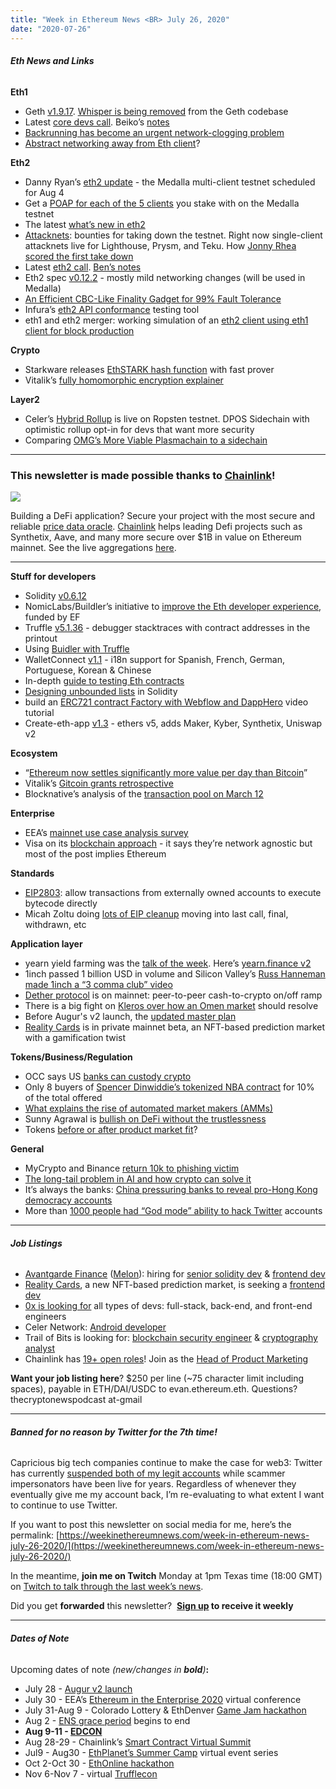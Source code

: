 ```yaml
---
title: "Week in Ethereum News <BR> July 26, 2020"
date: "2020-07-26"
---
```


###### **Eth News and Links**

**Eth1**

- Geth [v1.9.17](https://github.com/ethereum/go-ethereum/releases/tag/v1.9.17). [Whisper is being removed](https://twitter.com/peter_szilagyi/status/1285870753875976193) from the Geth codebase
- Latest [core devs call](https://youtu.be/RWX9vkY7Oas?t=366). Beiko’s [notes](https://twitter.com/TimBeiko/status/1286661280581918721)
- [Backrunning has become an urgent network-clogging problem](https://github.com/ethereum/go-ethereum/issues/21350)
- [Abstract networking away from Eth client](https://ethereum-magicians.org/t/eth1-architecture-working-group-first-call-for-proposals/4446)?

**Eth2**

- Danny Ryan’s [eth2 update](https://blog.ethereum.org/2020/07/23/eth2-quick-update-no-13/) - the Medalla multi-client testnet scheduled for Aug 4
- Get a [POAP for each of the 5 clients](https://beaconcha.in/poap) you stake with on the Medalla testnet
- The latest [what’s new in eth2](https://hackmd.io/@benjaminion/eth2_news/https%3A%2F%2Fhackmd.io%2F%40benjaminion%2Fwnie2_200725)
- [Attacknets](https://github.com/ethereum/public-attacknets): bounties for taking down the testnet. Right now single-client attacknets live for Lighthouse, Prysm, and Teku. How [Jonny Rhea scored the first take down](https://github.com/ethereum/public-attacknets/issues/7)
- Latest [eth2 call](https://youtu.be/MMNgoDYKvhQ?t=202). [Ben’s notes](https://hackmd.io/@benjaminion/rJmLIzPeD)
- Eth2 spec [v0.12.2](https://github.com/ethereum/eth2.0-specs/releases/tag/v0.12.2) - mostly mild networking changes (will be used in Medalla)
- [An Efficient CBC-Like Finality Gadget for 99% Fault Tolerance](https://ethresear.ch/t/an-efficient-cbc-like-finality-gadget-for-99-fault-tolerance/7723)
- Infura’s [eth2 API conformance](https://blog.infura.io/new-open-source-tool-testing-api-conformance-eth2-comply/) testing tool
- eth1 and eth2 merger: working simulation of an [eth2 client using eth1 client for block production](https://twitter.com/dannyryan/status/1286330261441884160)

**Crypto**

- Starkware releases [EthSTARK hash function](https://github.com/starkware-libs/ethSTARK) with fast prover
- Vitalik’s [fully homomorphic encryption explainer](https://vitalik.ca/general/2020/07/20/homomorphic.html)

**Layer2**

- Celer’s [Hybrid Rollup](https://blog.celer.network/2020/07/20/introducing-the-celer-hybrid-rollup-testnet/) is live on Ropsten testnet. DPOS Sidechain with optimistic rollup opt-in for devs that want more security
- Comparing [OMG’s More Viable Plasmachain to a sidechain](https://omg.network/plasma-childchain-sidechain/)

* * *

### **This newsletter is made possible thanks to [Chainlink](https://chain.link/)!**

[![](https://cdn.substack.com/image/fetch/w_1456,c_limit,f_auto,q_auto:good,fl_progressive:steep/https%3A%2F%2Fbucketeer-e05bbc84-baa3-437e-9518-adb32be77984.s3.amazonaws.com%2Fpublic%2Fimages%2F115c9586-7d09-4fd1-a262-47c77ed9ff4b_925x285.png)](https://cdn.substack.com/image/fetch/c_limit,f_auto,q_auto:good,fl_progressive:steep/https%3A%2F%2Fbucketeer-e05bbc84-baa3-437e-9518-adb32be77984.s3.amazonaws.com%2Fpublic%2Fimages%2F115c9586-7d09-4fd1-a262-47c77ed9ff4b_925x285.png)

Building a DeFi application? Secure your project with the most secure and reliable [price data oracle](https://feeds.chain.link/). [Chainlink](https://chain.link/) helps leading Defi projects such as Synthetix, Aave, and many more secure over $1B in value on Ethereum mainnet. See the live aggregations [here](https://feeds.chain.link/).

* * *

**Stuff for developers**

- Solidity [v0.6.12](https://solidity.ethereum.org/2020/07/22/solidity-0612-release-announcement/)
- NomicLabs/Buildler’s initiative to [improve the Eth developer experience](https://medium.com/nomic-labs-blog/nomic-labs-devx-e4f5357ac1d), funded by EF
- Truffle [v5.1.36](https://github.com/trufflesuite/truffle/releases/tag/v5.1.36) - debugger stacktraces with contract addresses in the printout
- Using [Buidler with Truffle](https://soliditydeveloper.com/truffle-to-buidler)
- WalletConnect [v1.1](https://github.com/WalletConnect/walletconnect-monorepo/releases/tag/1.1.0) - i18n support for Spanish, French, German, Portuguese, Korean & Chinese
- In-depth [guide to testing Eth contracts](https://medium.com/@iamdefinitelyahuman/an-in-depth-guide-to-testing-ethereum-smart-contracts-2e41b2770297)
- [Designing unbounded lists](http://www.blockchainthings.io/article.aspx?i=4) in Solidity
- build an [ERC721 contract Factory with Webflow and DappHero](https://forum.dapphero.io/t/create-an-erc721-token-factory-with-webflow/30) video tutorial
- Create-eth-app [v1.3](https://github.com/PaulRBerg/create-eth-app/releases/tag/v1.3.0) - ethers v5, adds Maker, Kyber, Synthetix, Uniswap v2

**Ecosystem**

- “[Ethereum now settles significantly more value per day than Bitcoin](https://twitter.com/MessariCrypto/status/1285277674915733512)”
- Vitalik’s [Gitcoin grants retrospective](https://vitalik.ca/general/2020/07/21/round6.html)
- Blocknative’s analysis of the [transaction pool on March 12](https://blog.blocknative.com/blog/mempool-forensics)

**Enterprise**

- EEA’s [mainnet use case analysis survey](https://entethalliance.org/wp-content/uploads/2020/07/EEA_MWG_Survey-v1.pdf)
- Visa on its [blockchain approach](https://usa.visa.com/visa-everywhere/blog/bdp/2020/07/21/advancing-our-approach-1595302085970.html) - it says they’re network agnostic but most of the post implies Ethereum

**Standards**

- [EIP2803](https://github.com/ethereum/EIPs/blob/267e6f56f01e7a7638b2a2a9e05eab94d233e4cc/eip-2803.md): allow transactions from externally owned accounts to execute bytecode directly
- Micah Zoltu doing [lots of EIP cleanup](https://github.com/ethereum/EIPs/pulls?q=is%3Apr) moving into last call, final, withdrawn, etc

**Application layer**

- yearn yield farming was the [talk of the week](https://insights.deribit.com/market-research/yfi-a-tale-of-fair-launch-governance-and-value/). Here’s [yearn.finance v2](https://medium.com/iearn/yearn-finance-v2-af2c6a6a3613)
- 1inch passed 1 billion USD in volume and Silicon Valley’s [Russ Hanneman made 1inch a “3 comma club” video](https://www.youtube.com/watch?v=_Y34AiQIh8Y&feature=youtu.be)
- [](https://medium.com/@dether/introducing-the-dether-protocol-8729908297b6)[Dether protocol](https://medium.com/@dether/introducing-the-dether-protocol-8729908297b6) is on mainnet: peer-to-peer cash-to-crypto on/off ramp
- There is a big fight on [Kleros over how an Omen market](https://daotalk.org/t/omen-the-first-critical-distpute/1714) should resolve
- Before Augur's v2 launch, the [updated master plan](https://www.augur.net/blog/master-plan-part-2/)
- [Reality Cards](https://medium.com/reality-cards/announcing-reality-cards-the-worlds-first-nft-based-prediction-market-9142cffd5cf8) is in private mainnet beta, an NFT-based prediction market with a gamification twist

**Tokens/Business/Regulation**

- OCC says US [banks can custody crypto](https://www.occ.gov/news-issuances/news-releases/2020/nr-occ-2020-98.html)
- Only 8 buyers of [Spencer Dinwiddie’s tokenized NBA contract](https://www.sec.gov/Archives/edgar/data/1816976/000181697620000002/xslFormDX01/primary_doc.xml) for 10% of the total offered
- [What explains the rise of automated market makers (AMMs)](https://medium.com/dragonfly-research/what-explains-the-rise-of-amms-7d008af1c399)
- Sunny Agrawal is [bullish on DeFi without the trustlessness](https://www.sunnya97.com/blog/crypto-maze)
- Tokens [before or after product market fit](https://blog.oceanprotocol.com/should-product-market-fit-come-before-tokens-6c542a75c8dc)?

**General**

- MyCrypto and Binance [return 10k to phishing victim](https://medium.com/mycrypto/working-with-binance-to-return-10-000-of-stolen-crypto-to-a-victim-3048bcc986a9)
- [The long-tail problem in AI and how crypto can solve it](https://a16z.com/2020/07/24/long-tail-problem-in-a-i/)
- It’s always the banks: [China pressuring banks to reveal pro-Hong Kong democracy accounts](https://www.reuters.com/article/us-hongkong-security-wealth-exclusive-idUSKCN24L096)
- More than [1000 people had “God mode” ability to hack Twitter](https://www.reuters.com/article/us-twitter-cyber-access-exclusive/exclusive-more-than-1000-people-at-twitter-had-ability-to-aid-hack-of-accounts-idUSKCN24O34E) accounts

* * *

###### **Job Listings**

- [Avantgarde Finance](https://avantgarde.finance/) ([Melon](https://melonprotocol.com/)): hiring for [senior solidity dev](https://www.notion.so/Senior-Smart-Contract-Developer-to-work-on-the-Melon-Protocol-641aef0d89cc419cba792445354f835b) & [frontend dev](https://www.notion.so/avantgardefinance/Front-end-developer-for-Avantgarde-Finance-6c95d0005ef3494c8d48ddedc90c3d80)
- [Reality Cards](https://medium.com/reality-cards/announcing-reality-cards-the-worlds-first-nft-based-prediction-market-9142cffd5cf8), a new NFT-based prediction market, is seeking a [frontend dev](https://realitycards.io/careers)
- [0x is looking for](https://0x.org/about/jobs) all types of devs: full-stack, back-end, and front-end engineers
- Celer Network: [Android developer](https://www.celer.network/career.html)
- Trail of Bits is looking for: [blockchain security engineer](https://jobs.lever.co/trailofbits/4f459855-3299-462f-9e73-299a840d5baf) & [cryptography analyst](https://jobs.lever.co/trailofbits/56af8506-3205-4c7b-b28d-ba8292bd1a47)
- Chainlink has [19+ open roles](https://careers.smartcontract.com/)! Join as the [Head of Product Marketing](https://careers.smartcontract.com/o/head-of-product-marketing)

**Want your job listing here**? $250 per line (~75 character limit including spaces), payable in ETH/DAI/USDC to evan.ethereum.eth. Questions? thecryptonewspodcast at-gmail

* * *

###### **Banned for no reason by Twitter for the 7th time!**

Capricious big tech companies continue to make the case for web3: Twitter has currently [suspended both of my legit accounts](https://www.evanvanness.com/post/624463633751195648/twitter-incompetence-in-one-small-image) while scammer impersonators have been live for years. Regardless of whenever they eventually give me my account back, I’m re-evaluating to what extent I want to continue to use Twitter.

If you want to post this newsletter on social media for me, here’s the permalink: [https://weekinethereumnews.com/week-in-ethereum-news-july-26-2020/](https://weekinethereumnews.com/week-in-ethereum-news-july-26-2020/)

In the meantime, **join me on Twitch** Monday at 1pm Texas time (18:00 GMT) on [Twitch to talk through the last week’s news](https://www.twitch.tv/evanvanness).

Did you get **forwarded** this newsletter?  **[Sign up](https://weekinethereum.substack.com/subscribe#about) to receive it weekly**

* * *

###### **Dates of Note**

Upcoming dates of note _(_new/changes in **bold**_)_**:**

- July 28 - [Augur v2 launch](https://www.augur.net/blog/v2-launch/)
- July 30 - EEA’s [Ethereum in the Enterprise 2020](https://www.conference.entethalliance.org/) virtual conference
- July 31-Aug 9 - Colorado Lottery & EthDenver [Game Jam hackathon](https://medium.com/ethdenver/colorado-lottery-ethdenver-announce-first-ever-17-500-gamejam-for-new-lottery-games-54422048deba)
- Aug 2 - [ENS grace period](https://medium.com/the-ethereum-name-service/the-great-renewal-its-time-to-renew-your-eth-names-or-else-lose-them-afccea4852cb) begins to end
- **Aug 9-11 - [EDCON](https://edcon.io/)**
- Aug 28-29 - Chainlink’s [Smart Contract Virtual Summit](https://www.smartcontractsummit.io/)
- Jul9 - Aug30 - [EthPlanet’s Summer Camp](https://www.ethplanet.org/ethereum-summer-camp-2020/) virtual event series
- Oct 2-Oct 30 - [EthOnline hackathon](https://www.ethonline.org/)
- Nov 6-Nov 7 - virtual [Trufflecon](https://www.trufflesuite.com/trufflecon2020)
